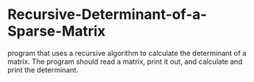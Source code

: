 # Recursive-Determinant-of-a-Sparse-Matrix
program that uses a recursive algorithm to calculate the determinant of a matrix.  The program should read a matrix, print it out, and calculate and print the determinant.   
